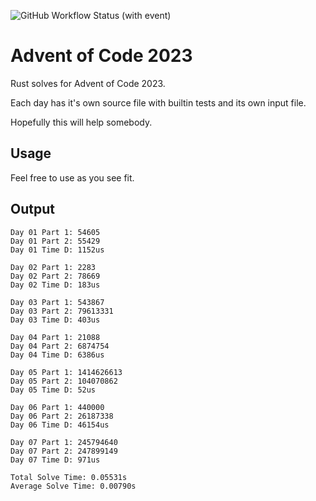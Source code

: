 
![GitHub Workflow Status (with event)](https://img.shields.io/github/actions/workflow/status/callrbx/aoc23/rust.yml)

# Advent of Code 2023

Rust solves for Advent of Code 2023.

Each day has it's own source file with builtin tests and its own input file.

Hopefully this will help somebody.

## Usage
Feel free to use as you see fit.

## Output
```
Day 01 Part 1: 54605
Day 01 Part 2: 55429
Day 01 Time D: 1152us

Day 02 Part 1: 2283
Day 02 Part 2: 78669
Day 02 Time D: 183us

Day 03 Part 1: 543867
Day 03 Part 2: 79613331
Day 03 Time D: 403us

Day 04 Part 1: 21088
Day 04 Part 2: 6874754
Day 04 Time D: 6386us

Day 05 Part 1: 1414626613
Day 05 Part 2: 104070862
Day 05 Time D: 52us

Day 06 Part 1: 440000
Day 06 Part 2: 26187338
Day 06 Time D: 46154us

Day 07 Part 1: 245794640
Day 07 Part 2: 247899149
Day 07 Time D: 971us

Total Solve Time: 0.05531s
Average Solve Time: 0.00790s
```